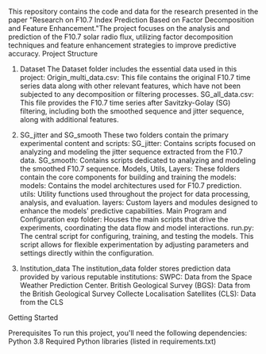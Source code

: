 This repository contains the code and data for the research presented in the paper "Research on F10.7 Index Prediction Based on Factor Decomposition and Feature Enhancement."The project focuses on the analysis and prediction of the F10.7 solar radio flux, utilizing factor decomposition techniques and feature enhancement strategies to improve predictive accuracy.
Project Structure
1. Dataset
The Dataset folder includes the essential data used in this project:
Origin_multi_data.csv: This file contains the original F10.7 time series data along with other relevant features, which have not been subjected to any decomposition or filtering processes.
SG_all_data.csv: This file provides the F10.7 time series after Savitzky-Golay (SG) filtering, including both the smoothed sequence and jitter sequence, along with additional features.

2. SG_jitter and SG_smooth
These two folders contain the primary experimental content and scripts:
SG_jitter: Contains scripts focused on analyzing and modeling the jitter sequence extracted from the F10.7 data.
SG_smooth: Contains scripts dedicated to analyzing and modeling the smoothed F10.7 sequence.
   Models, Utils, Layers:
      These folders contain the core components for building and training the models:
      models: Contains the model architectures used for F10.7 prediction.
      utils: Utility functions used throughout the project for data processing, analysis, and evaluation.
      layers: Custom layers and modules designed to enhance the models' predictive capabilities.
   Main Program and Configuration
      exp folder: Houses the main scripts that drive the experiments, coordinating the data flow and model interactions.
      run.py: The central script for configuring, training, and testing the models. This script allows for flexible experimentation by adjusting parameters and settings directly within the configuration.
3. Institution_data
The institution_data folder stores prediction data provided by various reputable institutions:
SWPC: Data from the Space Weather Prediction Center.
British Geological Survey (BGS): Data from the British Geological Survey
Collecte Localisation Satellites (CLS): Data from the CLS

Getting Started

Prerequisites
To run this project, you'll need the following dependencies:
Python 3.8
Required Python libraries (listed in requirements.txt)
